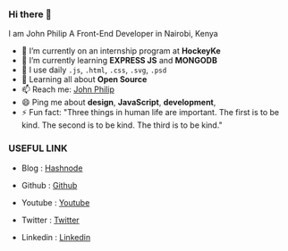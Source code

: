 ### Hi there 👋


I am John Philip A Front-End Developer in Nairobi, Kenya

- 🔭 I’m currently on an internship program at **HockeyKe**
- 🌱 I’m currently learning **EXPRESS JS** and **MONGODB**
- 👯 I use daily `.js`, `.html`, `.css`, `.svg`, `.psd`
- 💬 Learning all about **Open Source**
- 📫 Reach me: [John Philip](https://www.linkedin.com/in/amjohnphilip/)
- 😄 Ping me about **design**, **JavaScript**, **development**,
- ⚡ Fun fact: "Three things in human life are important. The first is to be kind. The second is to be kind. The third is to be kind."


### USEFUL LINK

-  Blog         :   [Hashnode](https://amjohnphilip.hashnode.dev/)

-  Github       :   [Github](https://github.com/developerphilo/)

-  Youtube      :   [Youtube](https://www.youtube.com/channel/UCNCzNrpq0fHxFqQYCmbwAcA?view_as=subscriber)

-  Twitter      :   [Twitter](https://twitter.com/amjohnphilip)

-  Linkedin     :   [Linkedin](https://www.linkedin.com/in/amjohnphilip/)



